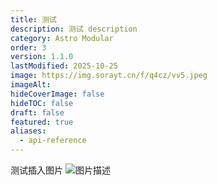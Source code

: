 ```yaml
---
title: 测试
description: 测试 description
category: Astro Modular
order: 3
version: 1.1.0
lastModified: 2025-10-25
image: https://img.sorayt.cn/f/q4cz/vv5.jpeg
imageAlt:
hideCoverImage: false
hideTOC: false
draft: false
featured: true
aliases:
  - api-reference
---
```

测试插入图片
![图片描述](https://img.sorayt.cn/f/q4cz/vv5.jpeg)